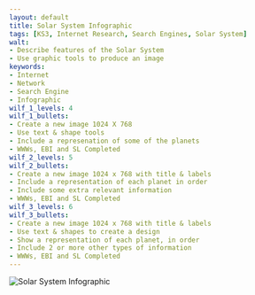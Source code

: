 ```yaml
---
layout: default
title: Solar System Infographic
tags: [KS3, Internet Research, Search Engines, Solar System]
walt:
- Describe features of the Solar System
- Use graphic tools to produce an image
keywords:
- Internet
- Network
- Search Engine
- Infographic
wilf_1_levels: 4
wilf_1_bullets:
- Create a new image 1024 X 768
- Use text & shape tools
- Include a represenation of some of the planets
- WWWs, EBI and SL Completed
wilf_2_levels: 5
wilf_2_bullets:
- Create a new image 1024 x 768 with title & labels
- Include a representation of each planet in order
- Include some extra relevant information
- WWWs, EBI and SL Completed
wilf_3_levels: 6
wilf_3_bullets:
- Create a new image 1024 x 768 with title & labels
- Use text & shapes to create a design
- Show a representation of each planet, in order
- Include 2 or more other types of information
- WWWs, EBI and SL Completed
---
```


![Solar System Infographic](/resources/images/solar-system-infographic-01.png)
